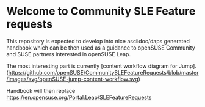 # Welcome to Community SLE Feature requests

This repository is expected to develop into nice asciidoc/daps generated handbook which can be
then used as a guidance to openSUSE Community and SUSE partners interested in openSUSE Leap.

The most interesting part is currently [content workflow diagram for Jump].(https://github.com/openSUSE/CommunitySLEFeatureRequests/blob/master/images/svg/openSUSE-jump-content-workflow.svg)

Handbook will then replace https://en.opensuse.org/Portal:Leap/SLEFeatureRequests
